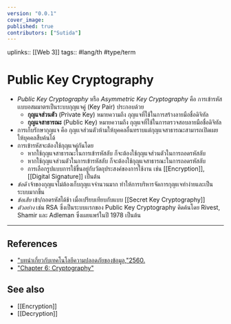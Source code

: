 ```yaml
---
version: "0.0.1"
cover_image:
published: true
contributors: ["Sutida"]
---
```

uplinks:: [[Web 3]]
tags:: #lang/th #type/term

# Public Key Cryptography
- *Public Key Cryptography* หรือ *Asymmetric Key Cryptography* คือ การเข้ารหัสเเบบอสมมาตรเป็นระบบกุญแจคู่ (Key Pair) ประกอบด้วย 
	- **กุญแจส่วนตัว** (Private Key) หมายความถึง กุญแจที่ใช้ในการสร้างลายมือชื่อดิจิทัล 
	- **กุญแจสาธารณะ** (Public Key) หมายความถึง กุญแจที่ใช้ในการตรวจสอบลายมือชื่อดิจิทัล
- การเก็บรักษากุญแจ คือ กุญเเจส่วนตัวห้ามให้บุคคลอื่นทราบแต่กุญแจสาธารณะสามารถเปิดเผยให้บุคคลสืบค้นได้
- การเข้ารหัสจะต้องใช้กุญแจคู่กันโดย
	- หากใช้กุญแจสาธารณะในการเข้ารหัสลับ ก็จะต้องใช้กุญแจส่วนตัวในการถอดรหัสลับ  
	- หากใช้กุญแจส่วนตัวในการเข้ารหัสลับ ก็จะต้องใช้กุญแจสาธารณะในการถอดรหัสลับ
	- การเลือกรูปแบบการใช้ขึ้นอยู่กับวัตถุประสงค์ของการใช้งาน เช่น [[Encryption]], [[Digital Signature]] เป็นต้น
- *ข้อดี* เจ้าของกุญแจไม่ต้องเก็บกุญเเจจำนวนมาก ทำให้การบริหารจัดการกุญเเจทำง่ายและเป็นระบบมากขึ้น
- *ข้อเสีย* เข้า/ถอดรหัสได้ช้า เมื่อเปรียบเทียบกับแบบ [[Secret Key Cryptography]]
- *ตัวอย่าง* เช่น RSA ซึ่งเป็นระบบเเรกของ Public Key Cryptography คิดค้นโดย Rivest, Shamir และ Adleman ซึ่งเผยแพร่ในปี 1978 เป็นต้น 
---
## References
- ["บทนำเกี่ยวกับเทคโนโลยีความปลอดภัยของข้อมูล,"2560.](https://www.nrca.go.th/content/02-1.html)
- ["Chapter 6: Cryptography"](https://sites.google.com/site/suxkarsxnkarraksakhwamplxdphay/chapter-6-cryptography)
## See also
- [[Encryption]]
- [[Decryption]]
